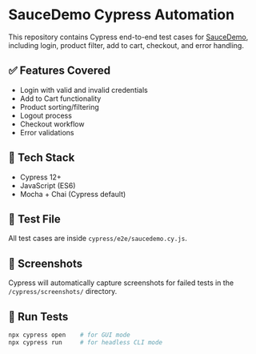 # SauceDemo Cypress Automation

This repository contains Cypress end-to-end test cases for [SauceDemo](https://www.saucedemo.com/), including login, product filter, add to cart, checkout, and error handling.

## ✅ Features Covered
- Login with valid and invalid credentials
- Add to Cart functionality
- Product sorting/filtering
- Logout process
- Checkout workflow
- Error validations

## 🚀 Tech Stack
- Cypress 12+
- JavaScript (ES6)
- Mocha + Chai (Cypress default)

## 📂 Test File
All test cases are inside `cypress/e2e/saucedemo.cy.js`.

## 📸 Screenshots
Cypress will automatically capture screenshots for failed tests in the `/cypress/screenshots/` directory.

## 🧪 Run Tests

```bash
npx cypress open    # for GUI mode
npx cypress run     # for headless CLI mode
